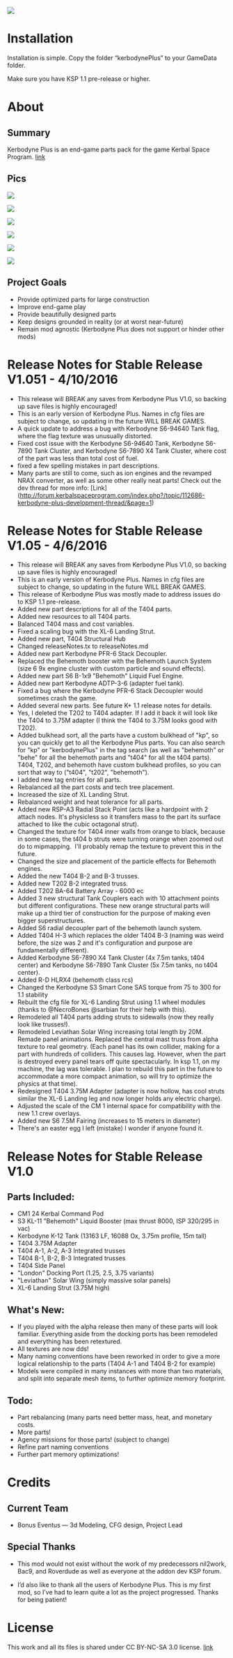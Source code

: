 ![](http://i.imgur.com/8yW4XUP.jpg)

# Installation

Installation is simple. Copy the folder “kerbodynePlus” to your GameData folder.

Make sure you have KSP 1.1 pre-release or higher.


# About

## Summary

Kerbodyne Plus is an end-game parts pack for the game Kerbal Space Program.
[link](https://kerbalspaceprogram.com/)

## Pics

![](http://i.imgur.com/UZEntDe.jpg)

![](http://i.imgur.com/zXRe9xY.jpg)

![](http://i.imgur.com/ZalILxk.jpg)

![](http://i.imgur.com/kLrY8C7.jpg)

![](http://i.imgur.com/DPt3K9c.jpg)

![](http://i.imgur.com/c2kTfjv.jpg)


## Project Goals
* Provide optimized parts for large construction
* Improve end-game play
* Provide beautifully designed parts
* Keep designs grounded in reality (or at worst near-future)
* Remain mod agnostic (Kerbodyne Plus does not support or hinder other mods)

# Release Notes for Stable Release V1.051 - 4/10/2016
* This release will BREAK any saves from Kerbodyne Plus V1.0, so backing up save files is highly encouraged!
* This is an early version of Kerbodyne Plus. Names in cfg files are subject to change, so updating in the future WILL BREAK GAMES.
* A quick update to address a bug with Kerbodyne S6-94640 Tank flag, where the flag texture was unusually distorted.
* Fixed cost issue with the Kerbodyne S6-94640 Tank, Kerbodyne S6-7890 Tank Cluster, and Kerbodyne S6-7890 X4 Tank Cluster, where cost of the part was less than total cost of fuel.
* fixed a few spelling mistakes in part descriptions.
* Many parts are still to come, such as ion engines and the revamped NRAX converter, as well as some other really neat parts! Check out the dev thread for more info: [Link] (http://forum.kerbalspaceprogram.com/index.php?/topic/112686-kerbodyne-plus-development-thread/&page=1)

# Release Notes for Stable Release V1.05 - 4/6/2016
* This release will BREAK any saves from Kerbodyne Plus V1.0, so backing up save files is highly encouraged!
* This is an early version of Kerbodyne Plus. Names in cfg files are subject to change, so updating in the future WILL BREAK GAMES.
* This release of Kerbodyne Plus was mostly made to address issues do to KSP 1.1 pre-release.
* Added new part descriptions for all of the T404 parts.
* Added new resources to all T404 parts.
* Balanced T404 mass and cost variables.
* Fixed a scaling bug with the XL-6 Landing Strut.
* Added new part, T404 Structural Hub
* Changed releaseNotes.tx to releaseNotes.md
* Added new part Kerbodyne PFR-6 Stack Decoupler.
* Replaced the Behemoth booster with the Behemoth Launch System (size 6 9x engine cluster with custom particle and sound effects).
* Added new part S6 B-1x9 "Behemoth" Liquid Fuel Engine.
* Added new part Kerbodyne ADTP-3-6 (adapter fuel tank).
* Fixed a bug where the Kerbodyne PFR-6 Stack Decoupler would sometimes crash the game.
* Added several new parts. See future K+ 1.1 release notes for details.
* Yes, I deleted the T202 to T404 adapter. If I add it back it will look like the T404 to 3.75M adapter (I think the T404 to 3.75M looks good with T202).
* Added bulkhead sort, all the parts have a custom bulkhead of "kp", so you can quickly get to all the Kerbodyne Plus parts. You can also search for "kp" or "kerbodynePlus" in the tag search (as well as "behemoth" or "behe" for all the behemoth parts and "t404" for all the t404 parts). T404, T202, and behemoth have custom bulkhead profiles, so you can sort that way to ("t404", "t202", "behemoth"). 
* I added new tag entries for all parts.
* Rebalanced all the part costs and tech tree placement.
* Increased the size of XL Landing Strut.
* Rebalanced weight and heat tolerance for all parts.
* Added new RSP-A3 Radial Stack Point (acts like a hardpoint with 2 attach nodes. It's physicless so it transfers mass to the part its surface attached to like the cubic octagonal strut).
* Changed the texture for T404 inner walls from orange to black, because in some cases, the t404 b struts were turning orange when zoomed out do to mipmapping.  I'll probably remap the texture to prevent this in the future. 
* Changed the size and placement of the particle effects for Behemoth engines.
* Added the new T404 B-2 and B-3 trusses.
* Added new T202 B-2 integrated truss.
* Added T202 BA-64 Battery Array - 6000 ec
* Added 3 new structural Tank Couplers each with 10 attachment points but different configurations. These new orange structural parts will make up a third tier of construction for the purpose of making even bigger superstructures.
* Added S6 radial decoupler part of the behemoth launch system.
* Added T404 H-3 which replaces the older T404 B-3 (naming was weird before, the size was 2 and it's configuration and purpose are fundamentally different).
* Added Kerbodyne S6-7890 X4 Tank Cluster (4x 7.5m tanks, t404 center) and Kerbodyne S6-7890 Tank Cluster (5x 7.5m tanks, no t404 center).
* Added R-D HLRX4 (behemoth class rcs)
* Changed the Kerbodyne S3 Smart Cone SAS torque from 75 to 300 for 1.1 stability
* Rebuilt the cfg file for XL-6 Landing Strut using 1.1 wheel modules (thanks to @NecroBones @sarbian for their help with this).
* Remodeled all T404 parts adding struts to sidewalls (now they really look like trusses!).
* Remodeled Leviathan Solar Wing increasing total length by 20M. Remade panel animations. Replaced the central mast truss from alpha texture to real geometry. (Each panel has its own collider, making for a part with hundreds of colliders. This causes lag. However, when the part is destroyed every panel tears off quite spectacularly. In ksp 1.1, on my machine, the lag was tolerable. I plan to rebuild this part in the future to accommodate a more compact animation, so will try to optimize the physics at that time).
* Redesigned T404 3.75M Adapter (adapter is now hollow, has cool struts similar the XL-6 Landing leg and now longer holds any electric charge).
* Adjusted the scale of the CM 1 internal space for compatibility with the new 1.1 crew overlays.
* Added new S6 7.5M Fairing (increases to 15 meters in diameter)
* There's an easter egg I left (mistake) I wonder if anyone found it.


# Release Notes for Stable Release V1.0

## Parts Included:

* CM1 24 Kerbal Command Pod
* S3 KL-11 "Behemoth" Liquid Booster (max thrust 8000, ISP 320/295 in vac)
* Kerbodyne K-12 Tank (13163 LF, 16088 Ox, 3.75m profile, 15m tall)
* T404 3.75M Adapter
* T404 A-1, A-2, A-3 Integrated trusses
* T404 B-1, B-2, B-3 Integrated trusses
* T404 Side Panel
* "London" Docking Port (1.25, 2.5, 3.75 variants)
* "Leviathan" Solar Wing (simply massive solar panels)
* XL-6 Landing Strut (3.75M high)

## What's New:

* If you played with the alpha release then many of these parts will look familiar. Everything aside from the docking ports has been remodeled and everything has been retextured.
* All textures are now dds!
* Many naming conventions have been reworked in order to give a more logical relationship to the parts (T404 A-1 and T404 B-2 for example)
* Models were compiled in many instances with more than two materials, and split into separate mesh items, to further optimize memory footprint.

## Todo:

* Part rebalancing (many parts need better mass, heat, and monetary costs.
* More parts!
* Agency missions for those parts! (subject to change)
* Refine part naming conventions
* Further part memory optimizations!


# Credits

## Current Team

* Bonus Eventus — 3d Modeling, CFG design, Project Lead

## Special Thanks

* This mod would not exist without the work of my predecessors nil2work, Bac9, and Roverdude as well as everyone at the addon dev KSP forum.

* I’d also like to thank all the users of Kerbodyne Plus. This is my first mod, so I’ve had to learn quite a lot as the project progressed. Thanks for being patient!


# License

This work and all its files is shared under CC BY-NC-SA 3.0 license. [link](https://creativecommons.org/licenses/by-nc-sa/3.0/)

